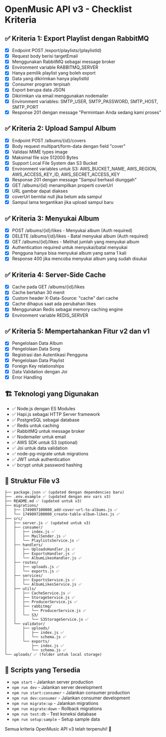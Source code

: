 # OpenMusic API v3 - Checklist Kriteria

## ✅ Kriteria 1: Export Playlist dengan RabbitMQ

- [x] Endpoint POST /export/playlists/{playlistId}
- [x] Request body berisi targetEmail
- [x] Menggunakan RabbitMQ sebagai message broker
- [x] Environment variable RABBITMQ_SERVER
- [x] Hanya pemilik playlist yang boleh export
- [x] Data yang dikirimkan hanya playlistId
- [x] Consumer program terpisah
- [x] Export berupa data JSON
- [x] Dikirimkan via email menggunakan nodemailer
- [x] Environment variables: SMTP_USER, SMTP_PASSWORD, SMTP_HOST, SMTP_PORT
- [x] Response 201 dengan message "Permintaan Anda sedang kami proses"

## ✅ Kriteria 2: Upload Sampul Album

- [x] Endpoint POST /albums/{id}/covers
- [x] Body request multipart/form-data dengan field "cover"
- [x] Validasi MIME types image
- [x] Maksimal file size 512000 Bytes
- [x] Support Local File System dan S3 Bucket
- [x] Environment variables untuk S3: AWS_BUCKET_NAME, AWS_REGION, AWS_ACCESS_KEY_ID, AWS_SECRET_ACCESS_KEY
- [x] Response 201 dengan message "Sampul berhasil diunggah"
- [x] GET /albums/{id} menampilkan properti coverUrl
- [x] URL gambar dapat diakses
- [x] coverUrl bernilai null jika belum ada sampul
- [x] Sampul lama tergantikan jika upload sampul baru

## ✅ Kriteria 3: Menyukai Album

- [x] POST /albums/{id}/likes - Menyukai album (Auth required)
- [x] DELETE /albums/{id}/likes - Batal menyukai album (Auth required)
- [x] GET /albums/{id}/likes - Melihat jumlah yang menyukai album
- [x] Authentication required untuk menyukai/batal menyukai
- [x] Pengguna hanya bisa menyukai album yang sama 1 kali
- [x] Response 400 jika mencoba menyukai album yang sudah disukai

## ✅ Kriteria 4: Server-Side Cache

- [x] Cache pada GET /albums/{id}/likes
- [x] Cache bertahan 30 menit
- [x] Custom header X-Data-Source: "cache" dari cache
- [x] Cache dihapus saat ada perubahan likes
- [x] Menggunakan Redis sebagai memory caching engine
- [x] Environment variable REDIS_SERVER

## ✅ Kriteria 5: Mempertahankan Fitur v2 dan v1

- [x] Pengelolaan Data Album
- [x] Pengelolaan Data Song
- [x] Registrasi dan Autentikasi Pengguna
- [x] Pengelolaan Data Playlist
- [x] Foreign Key relationships
- [x] Data Validation dengan Joi
- [x] Error Handling

## 🏗️ Teknologi yang Digunakan

- ✅ Node.js dengan ES Modules
- ✅ Hapi.js sebagai HTTP Server framework
- ✅ PostgreSQL sebagai database
- ✅ Redis untuk caching
- ✅ RabbitMQ untuk message broker
- ✅ Nodemailer untuk email
- ✅ AWS SDK untuk S3 (optional)
- ✅ Joi untuk data validation
- ✅ node-pg-migrate untuk migrations
- ✅ JWT untuk authentication
- ✅ bcrypt untuk password hashing

## 📁 Struktur File v3

```
├── package.json ✅ (updated dengan dependencies baru)
├── .env.example ✅ (updated dengan env vars v3)
├── README.md ✅ (updated untuk v3)
├── migrations/
│   ├── 1749097100000_add-cover-url-to-albums.js ✅
│   └── 1749097200000_create-table-album-likes.js ✅
├── src/
│   ├── server.js ✅ (updated untuk v3)
│   ├── consumer/
│   │   ├── index.js ✅
│   │   ├── MailSender.js ✅
│   │   └── PlaylistsService.js ✅
│   ├── handlers/
│   │   ├── UploadsHandler.js ✅
│   │   ├── ExportsHandler.js ✅
│   │   └── AlbumLikesHandler.js ✅
│   ├── routes/
│   │   ├── uploads.js ✅
│   │   └── exports.js ✅
│   ├── services/
│   │   ├── ExportsService.js ✅
│   │   └── AlbumLikesService.js ✅
│   ├── utils/
│   │   ├── CacheService.js ✅
│   │   ├── StorageService.js ✅
│   │   ├── ProducerService.js ✅
│   │   ├── rabbitmq/
│   │   │   └── ProducerService.js ✅
│   │   └── S3/
│   │       └── S3StorageService.js ✅
│   └── validator/
│       ├── uploads/
│       │   ├── index.js ✅
│       │   └── schema.js ✅
│       └── exports/
│           ├── index.js ✅
│           └── schema.js ✅
└── uploads/ ✅ (folder untuk local storage)
```

## 🚀 Scripts yang Tersedia

- `npm start` - Jalankan server production
- `npm run dev` - Jalankan server development
- `npm run start:consumer` - Jalankan consumer production
- `npm run dev:consumer` - Jalankan consumer development
- `npm run migrate:up` - Jalankan migrations
- `npm run migrate:down` - Rollback migrations
- `npm run test:db` - Test koneksi database
- `npm run setup:sample` - Setup sample data

Semua kriteria OpenMusic API v3 telah terpenuhi! 🎉
